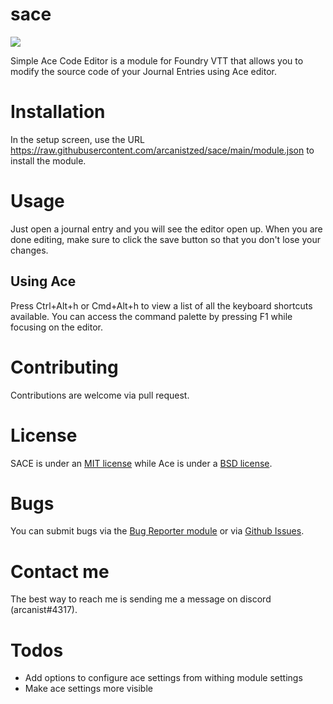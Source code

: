 # sace
![](https://img.shields.io/github/v/tag/arcanistzed/sace)

Simple Ace Code Editor is a module for Foundry VTT that allows you to modify the source code of your Journal Entries using Ace editor.

# Installation
In the setup screen, use the URL https://raw.githubusercontent.com/arcanistzed/sace/main/module.json to install the module.

# Usage
Just open a journal entry and you will see the editor open up. When you are done editing, make sure to click the save button so that you don't lose your changes.

## Using Ace
Press Ctrl+Alt+h or Cmd+Alt+h to view a list of all the keyboard shortcuts available. You can access the command palette by pressing F1 while focusing on the editor.

# Contributing
Contributions are welcome via pull request.

# License
SACE is under an [MIT license](LICENSE) while Ace is under a [BSD license](https://github.com/ajaxorg/ace/blob/master/LICENSE).

# Bugs
You can submit bugs via the [Bug Reporter module](https://foundryvtt.com/packages/bug-reporter) or via [Github Issues](https://github.com/arcanistzed/sace/issues/new/choose).

# Contact me
The best way to reach me is sending me a message on discord (arcanist#4317).

# Todos
 - Add options to configure ace settings from withing module settings
 - Make ace settings more visible